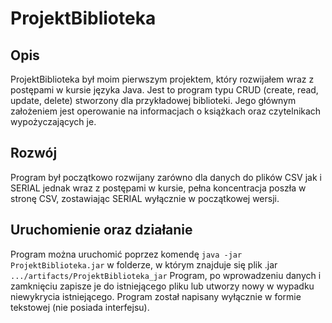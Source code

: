 # ProjektBiblioteka
## Opis
ProjektBiblioteka był moim pierwszym projektem, który rozwijałem wraz z postępami w kursie języka Java. Jest to program typu CRUD (create, read, update, delete) stworzony dla przykładowej biblioteki. 
Jego głównym założeniem jest operowanie na informacjach o książkach oraz czytelnikach wypożyczających je.
## Rozwój
Program był początkowo rozwijany zarówno dla danych do plików CSV jak i SERIAL jednak wraz z postępami w kursie, pełna koncentracja poszła w stronę CSV, zostawiając SERIAL wyłącznie w początkowej wersji. 
## Uruchomienie oraz działanie
Program można uruchomić poprzez komendę ` java -jar ProjektBiblioteka.jar ` w folderze, w którym znajduje się plik .jar ` .../artifacts/ProjektBiblioteka_jar `
Program, po wprowadzeniu danych i zamknięciu zapisze je do istniejącego pliku lub utworzy nowy w wypadku niewykrycia istniejącego. Program został napisany wyłącznie w formie tekstowej (nie posiada interfejsu).
